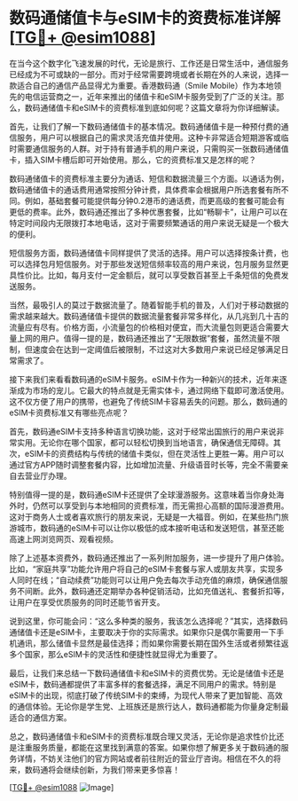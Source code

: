 # 数码通储值卡与eSIM卡的资费标准详解[[TG💪+ @esim1088](https://t.me/s/esim1088)]

在当今这个数字化飞速发展的时代，无论是旅行、工作还是日常生活中，通信服务已经成为不可或缺的一部分。而对于经常需要跨境或者长期在外的人来说，选择一款适合自己的通信产品显得尤为重要。香港数码通（Smile Mobile）作为本地领先的电信运营商之一，近年来推出的储值卡和eSIM卡服务受到了广泛的关注。那么，数码通储值卡和eSIM卡的资费标准到底如何呢？这篇文章将为你详细解读。

首先，让我们了解一下数码通储值卡的基本情况。数码通储值卡是一种预付费的通信服务，用户可以根据自己的需求灵活充值并使用。这种卡非常适合短期游客或临时需要通信服务的人群。对于持有普通手机的用户来说，只需购买一张数码通储值卡，插入SIM卡槽后即可开始使用。那么，它的资费标准又是怎样的呢？

数码通储值卡的资费标准主要分为通话、短信和数据流量三个方面。以通话为例，数码通储值卡的通话费用通常按照分钟计费，具体费率会根据用户所选套餐有所不同。例如，基础套餐可能提供每分钟0.2港币的通话费，而更高级的套餐可能会有更低的费率。此外，数码通还推出了多种优惠套餐，比如“畅聊卡”，让用户可以在特定时间段内无限拨打本地电话，这对于需要频繁通话的用户来说无疑是一个极大的便利。

短信服务方面，数码通储值卡同样提供了灵活的选择。用户可以选择按条计费，也可以选择包月短信服务。对于那些发送短信频率较高的用户来说，包月服务显然更具性价比。比如，每月支付一定金额后，就可以享受数百甚至上千条短信的免费发送服务。

当然，最吸引人的莫过于数据流量了。随着智能手机的普及，人们对于移动数据的需求越来越大。数码通储值卡提供的数据流量套餐非常多样化，从几兆到几十吉的流量应有尽有。价格方面，小流量包的价格相对便宜，而大流量包则更适合需要大量上网的用户。值得一提的是，数码通还推出了“无限数据”套餐，虽然流量不限制，但速度会在达到一定阈值后被限制，不过这对大多数用户来说已经足够满足日常需求了。

接下来我们来看看数码通的eSIM卡服务。eSIM卡作为一种新兴的技术，近年来逐渐成为市场的宠儿。它最大的特点就是无需实体卡，通过网络下载即可激活使用。这不仅方便了用户的携带，也避免了传统SIM卡容易丢失的问题。那么，数码通的eSIM卡资费标准又有哪些亮点呢？

首先，数码通eSIM卡支持多种语言切换功能，这对于经常出国旅行的用户来说非常实用。无论你在哪个国家，都可以轻松切换到当地语言，确保通信无障碍。其次，eSIM卡的资费结构与传统的储值卡类似，但在灵活性上更胜一筹。用户可以通过官方APP随时调整套餐内容，比如增加流量、升级语音时长等，完全不需要亲自去营业厅办理。

特别值得一提的是，数码通eSIM卡还提供了全球漫游服务。这意味着当你身处海外时，仍然可以享受到与本地相同的资费标准，而无需担心高额的国际漫游费用。这对于商务人士或者喜欢旅行的朋友来说，无疑是一大福音。例如，在某些热门旅游城市，数码通的eSIM卡可以让你以极低的成本接听电话和发送短信，甚至还能高速上网浏览网页、观看视频。

除了上述基本资费外，数码通还推出了一系列附加服务，进一步提升了用户体验。比如，“家庭共享”功能允许用户将自己的eSIM卡套餐与家人或朋友共享，实现多人同时在线；“自动续费”功能则可以让用户免去每次手动充值的麻烦，确保通信服务不间断。此外，数码通还定期举办各种促销活动，比如充值送礼、套餐折扣等，让用户在享受优质服务的同时还能节省开支。

说到这里，你可能会问：“这么多种类的服务，我该怎么选择呢？”其实，选择数码通储值卡还是eSIM卡，主要取决于你的实际需求。如果你只是偶尔需要用一下手机通讯，那么储值卡显然是最佳选择；而如果你需要长期在国外生活或者频繁往返多个国家，那么eSIM卡的灵活性和便捷性就显得尤为重要了。

最后，让我们来总结一下数码通储值卡和eSIM卡的资费优势。无论是储值卡还是eSIM卡，数码通都提供了丰富多样的套餐选择，满足不同用户的需求。特别是eSIM卡的出现，彻底打破了传统SIM卡的束缚，为现代人带来了更加智能、高效的通信体验。无论你是学生党、上班族还是旅行达人，数码通都能为你量身定制最适合的通信方案。

总之，数码通储值卡和eSIM卡的资费标准既合理又灵活，无论你是追求性价比还是注重服务质量，都能在这里找到满意的答案。如果你想了解更多关于数码通的服务详情，不妨关注他们的官方网站或者前往附近的营业厅咨询。相信在不久的将来，数码通将会继续创新，为我们带来更多惊喜！

[[TG💪+ @esim1088](https://t.me/s/esim1088) ![Image](https://i.postimg.cc/4NQfJmqS/Snipaste-2025-05-13-00-14-12.png)]